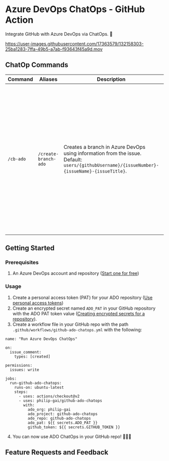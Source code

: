 # Azure DevOps ChatOps - GitHub Action

Integrate GitHub with Azure DevOps via ChatOps. 🚀

https://user-images.githubusercontent.com/17363579/132158303-25ba1283-7ffa-49b5-a7ab-f93643f45a9d.mov

## ChatOp Commands

| Command | Aliases | Description | Options | Context |
| ------------- | ------------- | ------------- | ------------- | ------------- |
| `/cb-ado`  | `/create-branch-ado` | Creates a branch in Azure DevOps using information from the issue.<br/>Default: `users/{githubUsername}/{issueNumber}-{issueName}-{issueTitle}`. | <ul><li>`-username`: The username to use in your branch name.<br/>Default: GitHub username</li><li>`-branch`: The branch to branch from.<br/>Default: The default branch set in ADO</li></ul> | Issues |

## Getting Started

### Prerequisites
1. An Azure DevOps account and repository ([Start one for free](https://azure.microsoft.com/en-us/services/devops/))

### Usage
1. Create a personal access token (PAT) for your ADO repository ([Use personal access tokens](https://docs.microsoft.com/en-us/azure/devops/organizations/accounts/use-personal-access-tokens-to-authenticate?toc=%2Fazure%2Fdevops%2Forganizations%2Ftoc.json&bc=%2Fazure%2Fdevops%2Forganizations%2Fbreadcrumb%2Ftoc.json&view=azure-devops&tabs=preview-page))
2. Create an encrypted secret named `ADO_PAT` in your GitHub repository with the ADO PAT token value ([Creating encrypted secrets for a repository](https://docs.github.com/en/actions/reference/encrypted-secrets#creating-encrypted-secrets-for-a-repository)).
3. Create a workflow file in your GitHub repo with the path `.github/workflows/github-ado-chatops.yml` with the following:
```
name: "Run Azure DevOps ChatOps"

on:
  issue_comment:
    types: [created]

permissions:
  issues: write

jobs:
  run-github-ado-chatops:
    runs-on: ubuntu-latest
    steps:
      - uses: actions/checkout@v2
      - uses: philip-gai/github-ado-chatops
        with:
          ado_org: philip-gai
          ado_project: github-ado-chatops
          ado_repo: github-ado-chatops
          ado_pat: ${{ secrets.ADO_PAT }}
          github_token: ${{ secrets.GITHUB_TOKEN }}
```
4. You can now use ADO ChatOps in your GitHub repo! 🎉🎉🎉

## Feature Requests and Feedback
